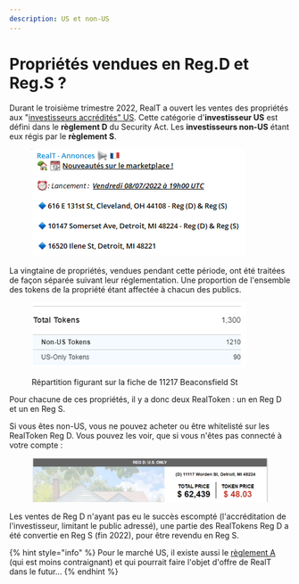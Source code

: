 ```yaml
---
description: US et non-US
---
```


# Propriétés vendues en Reg.D et Reg.S ?

Durant le troisième trimestre 2022, RealT a ouvert les ventes des propriétés aux "[investisseurs accrédités" US](https://spiegato.com/fr/quest-ce-quun-investisseur-accredite). Cette catégorie d'**investisseur US** est défini dans le **règlement D** du Security Act. Les **investisseurs non-US** étant eux régis par le **règlement S**.

<figure><img src="../../../.gitbook/assets/image (4).png" alt=""><figcaption></figcaption></figure>

La vingtaine de propriétés, vendues pendant cette période, ont été traitées de façon séparée suivant leur réglementation. Une proportion de l'ensemble des tokens de la propriété étant affectée à chacun des publics.

<figure><img src="../../../.gitbook/assets/image (2).png" alt=""><figcaption><p>Répartition figurant sur la fiche de 11217 Beaconsfield St</p></figcaption></figure>

Pour chacune de ces propriétés, il y a donc deux RealToken : un en Reg D et un en Reg S.

Si vous êtes non-US, vous ne pouvez acheter ou être whitelisté sur les RealToken Reg D. Vous pouvez les voir, que si vous n'êtes pas connecté à votre compte :&#x20;

<figure><img src="../../../.gitbook/assets/image.png" alt=""><figcaption></figcaption></figure>

Les ventes de Reg D n'ayant pas eu le succès escompté (l'accréditation de l'investisseur, limitant le public adressé), une partie des RealTokens Reg D a été convertie en Reg S (fin 2022), pour être revendu en Reg S.

{% hint style="info" %}
Pour le marché US, il existe aussi le [règlement A](https://www.birgo.com/blog/sec-regulations-what-do-reg-a-and-reg-d-mean) (qui est moins contraignant) et qui pourrait faire l'objet d'offre de RealT dans le futur...
{% endhint %}
